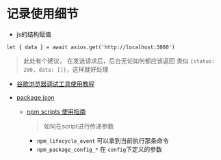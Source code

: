 # 记录使用细节

+ js的结构赋值
```async
let { data } = await axios.get('http://localhost:3000')
```
> 此处有个建议， 在发送请求后，后台无论如何都应该返回  类似 `{status: 200, data: []}`，这样就好处理

+ [谷歌浏览器调试工具使用教程](https://www.html.cn/doc/chrome-devtools/console/)

+ [package.json](http://javascript.ruanyifeng.com/nodejs/packagejson.html)
  + [npm scripts 使用指南](http://www.ruanyifeng.com/blog/2016/10/npm_scripts.html)
    > 如何在script进行传递参数
    + `npm_lifecycle_event` 可以拿到当前执行那条命令
    + `npm_package_config_*` 在 `config`下定义的参数